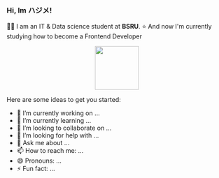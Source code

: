 ### Hi, Im ハジメ!

👨‍🎓 I am an IT & Data science student at **BSRU**.
⭐ And now I'm currently studying how to become a Frontend Developer

<div id="header" align="center">
  <img src="<iframe src="[https://giphy.com/stickers/gojo-satoru-pufaart-kSxi9DiWH4Q8q1Kbql](https://media.giphy.com/media/kSxi9DiWH4Q8q1Kbql/giphy.gif)" width="100"/>
</div>

Here are some ideas to get you started:

- 🔭 I’m currently working on ...
- 🌱 I’m currently learning ...
- 👯 I’m looking to collaborate on ...
- 🤔 I’m looking for help with ...
- 💬 Ask me about ...
- 📫 How to reach me: ...
- 😄 Pronouns: ...
- ⚡ Fun fact: ...
